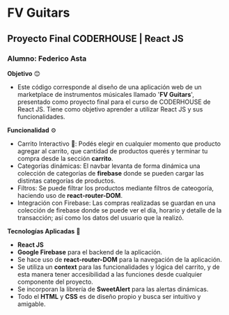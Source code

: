 # FV Guitars
## Proyecto Final CODERHOUSE | React JS
### Alumno: Federico Asta

**Objetivo** :blush:
* Este código corresponde al diseño de una aplicación web de un marketplace de instrumentos músicales llamado '**FV Guitars**', presentado como proyecto final para el curso de CODERHOUSE de React JS. Tiene como objetivo aprender a utilizar React JS y sus funcionalidades. 

**Funcionalidad** :gear:
* Carrito Interactivo :shopping_cart:: Podés elegir en cualquier momento que producto agregar al carrito, que cantidad de productos querés y terminar tu compra desde la sección **carrito**.
* Categorías dinámicas: El navbar levanta de forma dinámica una colección de categorías de **firebase** donde se pueden cargar las distintas categorías de productos. 
* Filtros: Se puede filtrar los productos mediante filtros de cateogoría, haciendo uso de **react-router-DOM**.
* Integración con Firebase: Las compras realizadas se guardan en una colección de firebase donde se puede ver el día, horario y detalle de la transacción; así como los datos del usuario que la realizó. 

**Tecnologías Aplicadas**  :rocket:
* **React JS**
* **Google Firebase** para el backend de la aplicación. 
* Se hace uso de **react-router-DOM** para la navegación de la aplicación.
* Se utiliza un **context** para las funcionalidades y lógica del carrito, y de esta manera tener accesibilidad a las funciones desde cualquier componente del proyecto.  
* Se incorporan la librería de **SweetAlert** para las alertas dinámicas. 
* Todo el **HTML** y **CSS** es de diseño propio y busca ser intuitivo y amigable. 